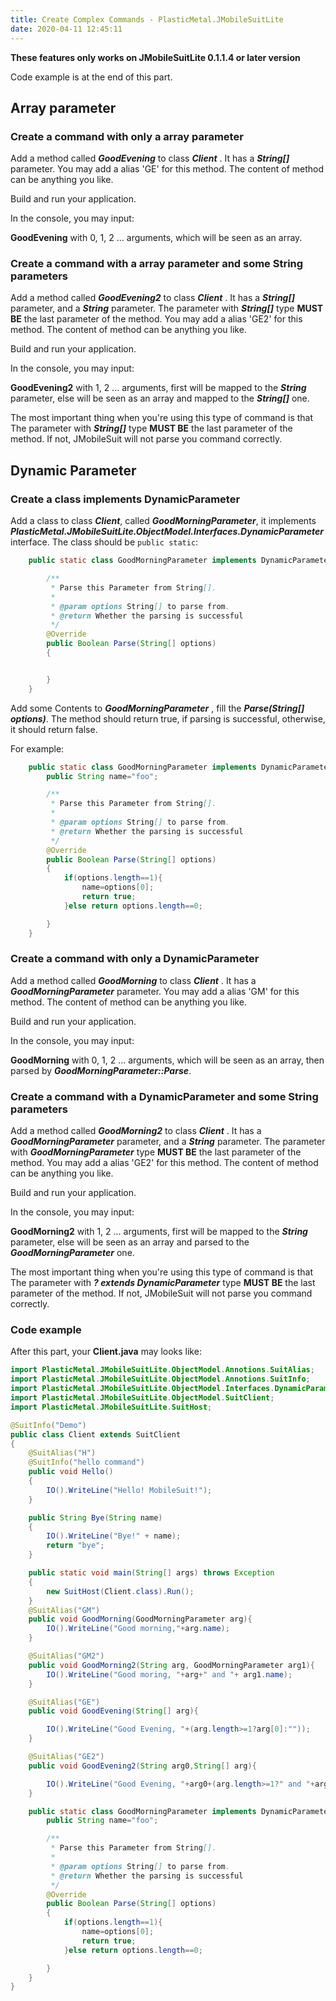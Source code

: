 ```yaml
---
title: Create Complex Commands - PlasticMetal.JMobileSuitLite
date: 2020-04-11 12:45:11
---
```


**These features only works on JMobileSuitLite 0.1.1.4 or later version**

Code example is at the end of this part.

## Array parameter

### Create a command with only a array parameter

Add a method called ***GoodEvening*** to class ***Client*** . It has a ***String[]*** parameter. You may add a alias 'GE' for this method. The content of method can be anything you like.

Build and run your application.

In the console, you may input:

**GoodEvening** with 0, 1, 2 ... arguments, which will be seen as an array. 

### Create a command with a array parameter and some String parameters

Add a method called ***GoodEvening2*** to class ***Client*** . It has a ***String[]*** parameter, and a ***String*** parameter. The parameter with ***String[]*** type **MUST BE** the last parameter of the method.  You may add a alias 'GE2' for this method. The content of method can be anything you like.

Build and run your application.

In the console, you may input:

**GoodEvening2** with 1, 2 ... arguments, first will be mapped to the ***String*** parameter, else will be seen as an array and mapped to the ***String[]*** one. 

The most important thing when you're using this type of command is that The parameter with ***String[]*** type **MUST BE** the last parameter of the method. If not, JMobileSuit will not parse you command correctly.

## Dynamic Parameter

### Create a class implements DynamicParameter

Add a class to class ***Client***, called ***GoodMorningParameter***, it implements ***PlasticMetal.JMobileSuitLite.ObjectModel.Interfaces.DynamicParameter*** interface. The class should be `public static`:

``` java
    public static class GoodMorningParameter implements DynamicParameter{

        /**
         * Parse this Parameter from String[].
         *
         * @param options String[] to parse from.
         * @return Whether the parsing is successful
         */
        @Override
        public Boolean Parse(String[] options)
        {


        }
    }
```

Add some Contents to ***GoodMorningParameter*** , fill the ***Parse(String[] options)***. The method should return true, if parsing is successful, otherwise, it should return false.

For example:

``` java
    public static class GoodMorningParameter implements DynamicParameter{
        public String name="foo";

        /**
         * Parse this Parameter from String[].
         *
         * @param options String[] to parse from.
         * @return Whether the parsing is successful
         */
        @Override
        public Boolean Parse(String[] options)
        {
            if(options.length==1){
                name=options[0];
                return true;
            }else return options.length==0;

        }
    }
```

### Create a command with only a DynamicParameter

Add a method called ***GoodMorning*** to class ***Client*** . It has a ***GoodMorningParameter*** parameter. You may add a alias 'GM' for this method. The content of method can be anything you like.

Build and run your application.

In the console, you may input:

**GoodMorning** with 0, 1, 2 ... arguments, which will be seen as an array, then parsed by ***GoodMorningParameter::Parse***. 

### Create a command with a DynamicParameter and some String parameters

Add a method called ***GoodMorning2*** to class ***Client*** . It has a ***GoodMorningParameter*** parameter, and a ***String*** parameter. The parameter with ***GoodMorningParameter*** type **MUST BE** the last parameter of the method.  You may add a alias 'GE2' for this method. The content of method can be anything you like.

Build and run your application.

In the console, you may input:

**GoodMorning2** with 1, 2 ... arguments, first will be mapped to the ***String*** parameter, else will be seen as an array and parsed to the ***GoodMorningParameter*** one. 

The most important thing when you're using this type of command is that The parameter with ***? extends DynamicParameter*** type **MUST BE** the last parameter of the method. If not, JMobileSuit will not parse you command correctly.

### Code example

After this part, your **Client.java** may looks like:

``` java
import PlasticMetal.JMobileSuitLite.ObjectModel.Annotions.SuitAlias;
import PlasticMetal.JMobileSuitLite.ObjectModel.Annotions.SuitInfo;
import PlasticMetal.JMobileSuitLite.ObjectModel.Interfaces.DynamicParameter;
import PlasticMetal.JMobileSuitLite.ObjectModel.SuitClient;
import PlasticMetal.JMobileSuitLite.SuitHost;

@SuitInfo("Demo")
public class Client extends SuitClient
{
    @SuitAlias("H")
    @SuitInfo("hello command")
    public void Hello()
    {
        IO().WriteLine("Hello! MobileSuit!");
    }

    public String Bye(String name)
    {
        IO().WriteLine("Bye!" + name);
        return "bye";
    }

    public static void main(String[] args) throws Exception
    {
        new SuitHost(Client.class).Run();
    }
    @SuitAlias("GM")
    public void GoodMorning(GoodMorningParameter arg){
        IO().WriteLine("Good morning,"+arg.name);
    }

    @SuitAlias("GM2")
    public void GoodMorning2(String arg, GoodMorningParameter arg1){
        IO().WriteLine("Good moring, "+arg+" and "+ arg1.name);
    }

    @SuitAlias("GE")
    public void GoodEvening(String[] arg){

        IO().WriteLine("Good Evening, "+(arg.length>=1?arg[0]:""));
    }

    @SuitAlias("GE2")
    public void GoodEvening2(String arg0,String[] arg){

        IO().WriteLine("Good Evening, "+arg0+(arg.length>=1?" and "+arg[0]:""));
    }

    public static class GoodMorningParameter implements DynamicParameter{
        public String name="foo";

        /**
         * Parse this Parameter from String[].
         *
         * @param options String[] to parse from.
         * @return Whether the parsing is successful
         */
        @Override
        public Boolean Parse(String[] options)
        {
            if(options.length==1){
                name=options[0];
                return true;
            }else return options.length==0;

        }
    }
}

```